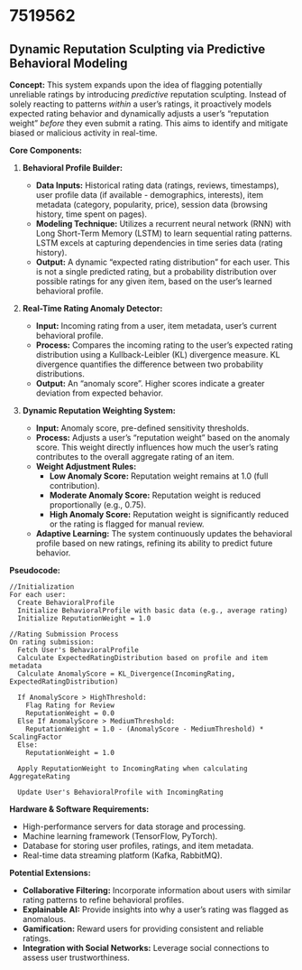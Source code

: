 # 7519562

## Dynamic Reputation Sculpting via Predictive Behavioral Modeling

**Concept:** This system expands upon the idea of flagging potentially unreliable ratings by introducing *predictive* reputation sculpting. Instead of solely reacting to patterns *within* a user’s ratings, it proactively models expected rating behavior and dynamically adjusts a user’s “reputation weight” *before* they even submit a rating. This aims to identify and mitigate biased or malicious activity in real-time.

**Core Components:**

1.  **Behavioral Profile Builder:**
    *   **Data Inputs:** Historical rating data (ratings, reviews, timestamps), user profile data (if available - demographics, interests), item metadata (category, popularity, price), session data (browsing history, time spent on pages).
    *   **Modeling Technique:** Utilizes a recurrent neural network (RNN) with Long Short-Term Memory (LSTM) to learn sequential rating patterns. LSTM excels at capturing dependencies in time series data (rating history).
    *   **Output:** A dynamic “expected rating distribution” for each user. This is not a single predicted rating, but a probability distribution over possible ratings for any given item, based on the user’s learned behavioral profile.

2.  **Real-Time Rating Anomaly Detector:**
    *   **Input:** Incoming rating from a user, item metadata, user’s current behavioral profile.
    *   **Process:** Compares the incoming rating to the user’s expected rating distribution using a Kullback-Leibler (KL) divergence measure. KL divergence quantifies the difference between two probability distributions.
    *   **Output:** An “anomaly score”. Higher scores indicate a greater deviation from expected behavior.

3.  **Dynamic Reputation Weighting System:**
    *   **Input:** Anomaly score, pre-defined sensitivity thresholds.
    *   **Process:**  Adjusts a user’s “reputation weight” based on the anomaly score. This weight directly influences how much the user’s rating contributes to the overall aggregate rating of an item.
    *   **Weight Adjustment Rules:**
        *   **Low Anomaly Score:** Reputation weight remains at 1.0 (full contribution).
        *   **Moderate Anomaly Score:** Reputation weight is reduced proportionally (e.g., 0.75).
        *   **High Anomaly Score:** Reputation weight is significantly reduced or the rating is flagged for manual review.
    *   **Adaptive Learning:** The system continuously updates the behavioral profile based on new ratings, refining its ability to predict future behavior.

**Pseudocode:**

```
//Initialization
For each user:
  Create BehavioralProfile
  Initialize BehavioralProfile with basic data (e.g., average rating)
  Initialize ReputationWeight = 1.0

//Rating Submission Process
On rating submission:
  Fetch User's BehavioralProfile
  Calculate ExpectedRatingDistribution based on profile and item metadata
  Calculate AnomalyScore = KL_Divergence(IncomingRating, ExpectedRatingDistribution)

  If AnomalyScore > HighThreshold:
    Flag Rating for Review
    ReputationWeight = 0.0
  Else If AnomalyScore > MediumThreshold:
    ReputationWeight = 1.0 - (AnomalyScore - MediumThreshold) * ScalingFactor
  Else:
    ReputationWeight = 1.0

  Apply ReputationWeight to IncomingRating when calculating AggregateRating

  Update User's BehavioralProfile with IncomingRating
```

**Hardware & Software Requirements:**

*   High-performance servers for data storage and processing.
*   Machine learning framework (TensorFlow, PyTorch).
*   Database for storing user profiles, ratings, and item metadata.
*   Real-time data streaming platform (Kafka, RabbitMQ).

**Potential Extensions:**

*   **Collaborative Filtering:** Incorporate information about users with similar rating patterns to refine behavioral profiles.
*   **Explainable AI:** Provide insights into why a user’s rating was flagged as anomalous.
*   **Gamification:** Reward users for providing consistent and reliable ratings.
*   **Integration with Social Networks:** Leverage social connections to assess user trustworthiness.